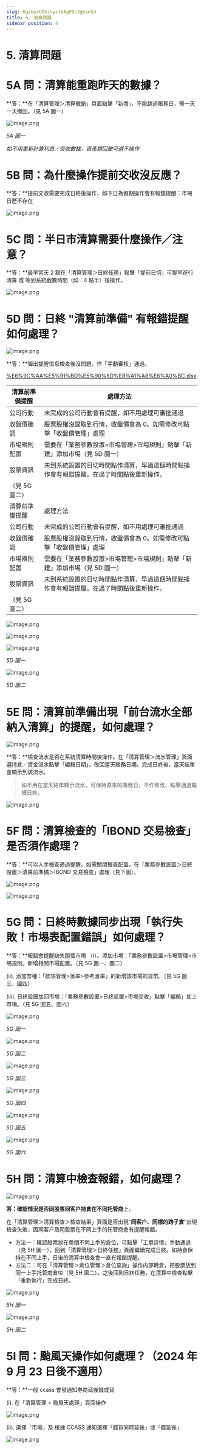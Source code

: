 ```yaml
---
slug: KgzbwrUGhiVyctkAgP8cJgbsnSd
title: 5. 清算問題
sidebar_position: 4
---
```



# 5. 清算問題


# 5A 問：清算能重跑昨天的數據？


**答：**在「清算管理＞清算撤銷」頁面點擊「新增」，不能跳過賬務日，需一天一天撤回。（見 5A 圖一）


![image.png](/assets/98967c3b84b28385088dd9da86a8dabb.png)


_5A 圖一_


_如不用重新計算利息／交收數據，資產類回撤可選不操作_


# 5B 問：為什麼操作提前交收沒反應？


**答：**提前交收需要完成日終後操作，如下日為假期操作會有報錯提醒：市埸日歷不存在


![image.png](/assets/24c575c6c9c3d0accf08f7ce110f46a0.png)


# 5C 問：半日市清算需要什麼操作／注意？


**答：**最早當天 2 點在「清算管理＞日終任務」點擊「提前日切」可提早進行清算 或 等到系統截數時間（如：4 點半）後操作。


![image.png](/assets/3d7d50f508b9916f1d1584dde3034e1a.png)


# 5D 問：日終 "清算前準備" 有報錯提醒如何處理？


![image.png](/assets/161667f6ac9f9c58b9a7b618580e5340.png)


**答：**彈出提醒信息檢查後沒問題，作「手動審核」通過。


[%E6%9C%AA%E5%91%BD%E5%90%8D%E8%A1%A8%E6%A0%BC.xlsx](https://prod-files-secure.s3.us-west-2.amazonaws.com/1445bab0-c2cc-8114-afe4-000302ebb560/ce9d0bed-f91a-4dfe-9d61-c13a0c44792c/%E6%9C%AA%E5%91%BD%E5%90%8D%E8%A1%A8%E6%A0%BC.xlsx?X-Amz-Algorithm=AWS4-HMAC-SHA256&X-Amz-Content-Sha256=UNSIGNED-PAYLOAD&X-Amz-Credential=ASIAZI2LB466U326UBZ2%2F20250718%2Fus-west-2%2Fs3%2Faws4_request&X-Amz-Date=20250718T062517Z&X-Amz-Expires=3600&X-Amz-Security-Token=IQoJb3JpZ2luX2VjEG4aCXVzLXdlc3QtMiJGMEQCIGmNMHJAlkkM3LLhzT3xLpcyYkZ2%2FmmYi1KqiTkDn3gdAiAcVlD7aWYUKsLrJavMQ25Rc2Yhz0bMELA6zbevWBVd3SqIBAiH%2F%2F%2F%2F%2F%2F%2F%2F%2F%2F8BEAAaDDYzNzQyMzE4MzgwNSIME5xftweZA9zyVzQOKtwDZdA%2B09iMGc8HA6aUT%2F9MRFqzAJFvYZG9PE%2BZ%2B0%2FmLYHMRmDjIQENsLIUPZ%2BYkh8gHras80Mhmq4kTB55f5ZyeXzv%2BjP0MxX1Q%2FU8dwoOQ8OYtHuquBScDTFVXXdTvNsh0dsYPyMFnVRGvd%2FuRVN%2Fm1OSlJn1%2BFc1DImPxEXXOSnO%2BiSz8PdKvGNPc9TjuQRbVPONtNO4bwqMoplolPA1v%2FcklunK5rnmNc3IQqv9eEI9ckvnw%2FoK7lRdOMtr1Np%2F6Hj13jIuab35OmArEq7W%2BsuS%2F7O2Urcr52E%2BOePKBEerVAeXzJMhW2GoSLIzNFnNDqDvG8qJXBht7qq2WCGT8MgHEW0qoPTT41%2BYbZRVJzb8nysv8aTnktzGMKkFv1Ny%2Fxj46SGxmohFTPhs1SNiAiDxy3Gip%2FJUB4wCjuiTrJfj6gl36i%2FozVJC0YbB5ljiSnIAHZPfBxgs10DNr7i%2Fpc%2BNIF3CADMVHk8eEw2Jc819lBxlhINSw1hzywNJ5uHPrfjDPHoNMkNVsKGJ0itrmttLsntg2JhyTjD8%2BqMCL5ZKRp3gIXJ2AoxK6u1VzdNpMj88F12XuPzwqoX1y6KD33b8I40I46grc4vK5y99xY6sJsmUYwe5X2%2Fi75UwxLvnwwY6pgGmmOT7TJmoH7PuuRCh5NJMCMbtAtCyKe6BdyolLQRq9SyxLHD6fJSXqWJuSDJ8%2BKQ4DexgCvnkprhFS0diNcGHnGHVS5d%2FB3zpPT6DgisYT%2BU1cJjmAkYE%2FUQExlsQq1fGhCRrLWEIIuDlDgSjByGEcdsZmay5aIRK05qkVTISlqQ6G8JPpH7ni1RQZI%2BfjN0iOGPxODty3oi3IX%2B1c%2BkmHAB7X0OQ&X-Amz-Signature=7e36092fbf7346593b2a7ffb9bad7b478db1594dcaf8df9830b05a368127d8cd&X-Amz-SignedHeaders=host&x-amz-checksum-mode=ENABLED&x-id=GetObject)


| 清算前準備提醒 | 處理方法                                                  |
| ------- | ----------------------------------------------------- |
| 公司行動    | 未完成的公司行動會有提醒，如不用處理可審批通過                               |
| 收盤價確認   | 股票股權沒錄取到行情，收盤價會為 0。如需修改可點擊「收盤價管理」處理                   |
| 市埸規則配置  | 需要在「業務參數設置>市埸管理>市埸規則」點擊「新建」添加市埸（見 5D 圖一）               |
| 股票資訊    | 未到系統設置的日切時間點作清算，早過這個時間點操作會有報錯提醒。在過了時間點後重新操作。
（見 5G 圖二） |
| 清算前準備提醒 | 處理方法                                                  |
| 公司行動    | 未完成的公司行動會有提醒，如不用處理可審批通過                               |
| 收盤價確認   | 股票股權沒錄取到行情，收盤價會為 0。如需修改可點擊「收盤價管理」處理                   |
| 市埸規則配置  | 需要在「業務參數設置>市埸管理>市埸規則」點擊「新建」添加市埸（見 5D 圖一）               |
| 股票資訊    | 未到系統設置的日切時間點作清算，早過這個時間點操作會有報錯提醒。在過了時間點後重新操作。
（見 5G 圖二） |


![image.png](/assets/0475821d28932dd5239a7ea87a2f84b6.png)


![image.png](/assets/c0c4ba5a0b29c3beafea99d7fa0c7976.png)


![image.png](/assets/4b4e64deacb94299303b827b11a80bff.png)


_5D 圖一_


![image.png](/assets/dec4fa4ae0e8ff1475ee9b340981b4bb.png)


_5D 圖二_


# 5E 問：清算前準備出現「前台流水全部納入清算」的提醒，如何處理？


![image.png](/assets/9b4d42f5c5cea0d683111a923f11b985.png)


**答：**檢查流水是否在系統清算時間後操作。在「清算管理＞流水管理」頁面選持倉／資金流水點擊「編輯日期」，改回當天賬務日期。完成日終後，當天結單會顯示到該流水。

> 如不用在當天結單顯示流水，可保持原來的賬務日，不作修改，點擊通過繼續日終。

![image.png](/assets/50015e8b4b7f2d5952b32c0831a52c30.png)


# 5F 問：清算檢查的「IBOND 交易檢查」是否須作處理？


**答：**可以人手檢查通過提醒。如需關閉檢查配置，在「業務參數設置＞日終設置＞清算前準備＞IBOND 交易檢查」處理（見下圖）。


![image.png](/assets/07a13b2c83bafd49a5c16f2657f78293.png)


![image.png](/assets/14c777987a181fe74caa9d411f1f5ffe.png)


# 5G 問：日終時數據同步出現「執行失敗！市埸表配置錯誤」如何處理？


**答：**報錯會提醒缺失那個市埸
（i）。添加市埸：「業務參數設置>市埸管理>市埸規則」新增相關市場配置。（見 5G 圖一、圖二）


(ii). 添加幣種：「款項管理>滙率>參考滙率」的新增該市場的貨幣。（見 5G 圖三、圖四）


(iii). 日終設置加回市埸：「業務參數設置>日終設置>市埸交收」點擊「編輯」加上市埸。（見 5G 圖五、圖六）


![image.png](/assets/f8b265ce65119cfd0c4f2ffb98ee3d97.png)


_5G 圖一_


![image.png](/assets/b4855ba4142541ebc619b6ca723ee8ba.png)


_5G 圖二_


![image.png](/assets/00017a20e5e6d3ec4562fdd06dbdd6c8.png)


_5G 圖三_


![image.png](/assets/f05e26938657be471443fe842aa619fd.png)


_5G 圖四_


![image.png](/assets/cfd9c6b274ac9f66e84ee98545e66c3b.png)


_5G 圖五_


![image.png](/assets/8adae9b73675160217e6b6d070af7b96.png)


_5G 圖六_


# 5H 問：清算中檢查報錯，如何處理？


![image.png](/assets/cf9a45a3f4bde2630634979c3e52d974.png)


**答：**確認情況是否**同股票同客户持倉在不同托管商**上。


在「清算管理＞清算檢查＞檢查結果」頁面是否出現“**同客户、同標的跨子倉**”出現檢查失敗，因同客户及同股票在不同上手的托管商會有提醒報錯。

- 方法一：確認股票放在兩個不同上手的倉位，可點擊「工單詳情」手動通過（見 5H 圖一），回到「清算管理＞日終任務」頁面繼續完成日終。如持倉保持在不同上手，日後的清算中檢查會一直有報錯提醒。
- 方法二：可在「清算管理＞倉位管理＞倉位查詢」操作内部轉倉，把股票放到同一上手托管商倉位（見 5H 圖二）。之後回到日終任務，在清算中檢查點擊「重新執行」完成日終。

![image.png](/assets/5a21941680a14b04d73f7a3286dd4e16.png)


_5H 圖一_


![image.png](/assets/4d36eaf43e802cb6296d03fd0c2c3a87.png)


_5H 圖二_


# 5I 問：颱風天操作如何處理？（2024 年 9 月 23 日後不適用）


**答：**一般 ccass 會發通知券商延後錢或貨



(i). 在「清算管理 > 颱風天處理」頁面操作


![image.png](/assets/1ca0f8f72ff3e4b446ae3b9e6e31d5b2.png)


(ii). 選擇「市場」及 根據 CCASS 通知選擇「錢貨同時延後」或「錢延後」


![image.png](/assets/6e92a9185b43cd5c6a3630baddfc82ac.png)

